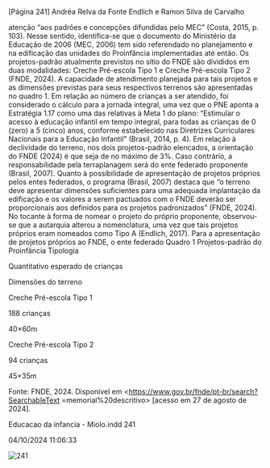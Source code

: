 [Página 241]
Andréa Relva da Fonte Endlich e Ramon Silva de Carvalho

atenção “aos padrões e concepções difundidas pelo MEC” (Costa, 2015,
p. 103). Nesse sentido, identifica-se que o documento do Ministério
da Educação de 2006 (MEC, 2006) tem sido referendado no planejamento e na edificação das unidades do Proinfância implementadas
até então.
Os projetos-padrão atualmente previstos no sítio do FNDE são divididos em duas modalidades: Creche Pré-escola Tipo 1 e Creche Pré-escola Tipo 2 (FNDE, 2024). A capacidade de atendimento planejada
para tais projetos e as dimensões previstas para seus respectivos terrenos são apresentadas no quadro 1. Em relação ao número de crianças
a ser atendido, foi considerado o cálculo para a jornada integral, uma
vez que o PNE aponta a Estratégia 1.17 como uma das relativas à Meta
1 do plano: “Estimular o acesso à educação infantil em tempo integral,
para todas as crianças de 0 (zero) a 5 (cinco) anos, conforme estabelecido nas Diretrizes Curriculares Nacionais para a Educação Infantil”
(Brasil, 2014, p. 4).
Em relação à declividade do terreno, nos dois projetos-padrão elencados, a orientação do FNDE (2024) é que seja de no máximo de 3%.
Caso contrário, a responsabilidade pela terraplanagem será do ente
federado proponente (Brasil, 2007).
Quanto à possibilidade de apresentação de projetos próprios pelos
entes federados, o programa (Brasil, 2007) destaca que “o terreno deve
apresentar dimensões suficientes para uma adequada implantação da
edificação e os valores a serem pactuados com o FNDE deverão ser
proporcionais aos definidos para os projetos padronizados” (FNDE,
2024). No tocante à forma de nomear o projeto do próprio proponente,
observou-se que a autarquia alterou a nomenclatura, uma vez que tais
projetos próprios eram nomeados como Tipo A (Endlich, 2017).
Para a apresentação de projetos próprios ao FNDE, o ente federado
Quadro 1
Projetos-padrão do Proinfância
Tipologia

Quantitativo esperado
de crianças

Dimensões do terreno

Creche Pré-escola Tipo 1

188 crianças

40×60m

Creche Pré-escola Tipo 2

94 crianças

45×35m

Fonte: FNDE, 2024. Disponível em <https://www.gov.br/fnde/pt-br/search?SearchableText
=memorial%20descritivo> [acesso em 27 de agosto de 2024].


Educacao da infancia - Miolo.indd 241

04/10/2024 11:06:33

![241](./img/page_241-01.jpg)
